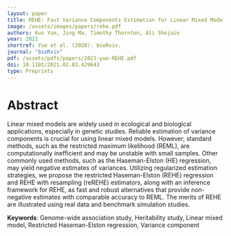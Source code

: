```yaml
---
layout: paper
title: REHE: Fast Variance Components Estimation for Linear Mixed Models
image: /assets/images/papers/rehe.pdf
authors: Kun Yue, Jing Ma, Timothy Thornton, Ali Shojaie 
year: 2021
shortref: Yue et al. (2020). bioRxiv.
journal: "bioRxiv"
pdf: /assets/pdfs/papers/2021-yue-REHE.pdf
doi: 10.1101/2021.02.03.429643
type: Preprints
---
```


# Abstract

Linear mixed models are widely used in ecological and biological applications, especially in genetic studies. Reliable estimation of variance components is crucial for using linear mixed models. However, standard methods, such as the restricted maximum likelihood (REML), are computationally inefficient and may be unstable with small samples. Other commonly used methods, such as the Haseman-Elston (HE) regression, may yield negative estimates of variances. Utilizing regularized estimation strategies, we propose the restricted Haseman-Elston (REHE) regression and REHE with resampling (reREHE) estimators, along with an inference framework for REHE, as fast and robust alternatives that provide non-negative estimates with comparable accuracy to REML. The merits of REHE are illustrated using real data and benchmark simulation studies.

**Keywords**: Genome-wide association study, Heritability study, Linear mixed model, Restricted Haseman-Elston
regression, Variance component

